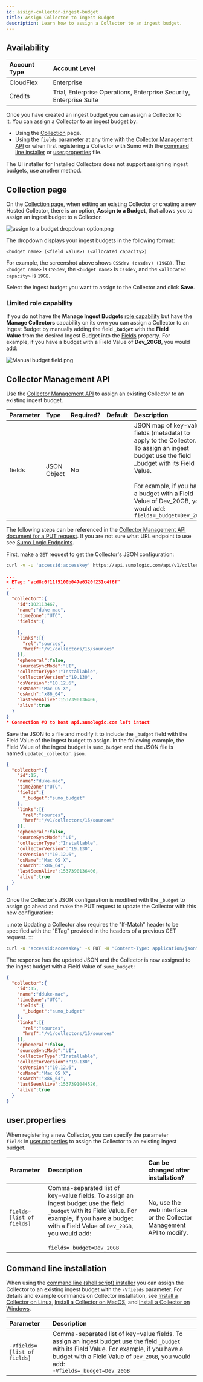 ```yaml
---
id: assign-collector-ingest-budget
title: Assign Collector to Ingest Budget
description: Learn how to assign a Collector to an ingest budget.
---
```


 <!-- What content is impacted by v1 deprecation? -->
## Availability

| Account Type | Account Level |
|:--|:--|
| CloudFlex | Enterprise |
| Credits | Trial, Enterprise Operations, Enterprise Security, Enterprise Suite |

Once you have created an ingest budget you can assign a Collector to it. You can assign a Collector to an ingest budget by:

* Using the [Collection](#collection-page) page.
* Using the `fields` parameter at any time with the [Collector Management API](#collector-management-api) or when first registering a Collector with Sumo with the [command line installer](#command-line-installation) or [user.properties](#userproperties) file.

The UI installer for Installed Collectors does not support assigning ingest budgets, use another method.

## Collection page

On the [Collection page](/docs/send-data/collection), when editing an existing Collector or creating a new Hosted Collector, there is an option, **Assign to a Budget**, that allows you to assign an ingest budget to a Collector.

![assign to a budget dropdown option.png](/img/ingestion-volume/assign-budget-dropdown-option.png)

The dropdown displays your ingest budgets in the following format:

```
<budget name> (<field value>) (<allocated capacity>)
```

For example, the screenshot above shows `CSSdev (cssdev) (19GB)`. The `<budget name>` is `CSSdev`, the `<budget name>` is `cssdev`, and the `<allocated capacity>` is `19GB`.

Select the ingest budget you want to assign to the Collector and click **Save**.

### Limited role capability

If you do not have the **Manage Ingest Budgets** [role capability](/docs/manage/users-roles/roles/role-capabilities) but have the **Manage Collectors** capability on its own you can assign a Collector to an Ingest Budget by manually adding the field **`_budget`** with the **Field Value** from the desired Ingest Budget into the [Fields](/docs/manage/fields) property. For example, if you have a budget with a Field Value of **Dev_20GB**, you would add: 

![Manual budget field.png](/img/ingestion-volume/Manual-budget-field.png)

## Collector Management API

Use the [Collector Management API](/docs/api/collector-management) to assign an existing Collector to an existing ingest budget.

| Parameter | Type | Required? | Default | Description | Access |
|:--|:--|:--|:--|:--|:--|
| fields | JSON Object | No |   |  JSON map of key-value fields (metadata) to apply to the Collector. To assign an ingest budget use the field _budget with its Field Value.<br/><br/>For example, if you have a budget with a Field Value of Dev_20GB, you would add:<br/>`fields=_budget=Dev_20GB`  | Modifiable |

The following steps can be referenced in the [Collector Management API document for a PUT request](/docs/api/collector-management/collector-api-methods-examples). If you are not sure what URL endpoint to use see [Sumo Logic Endpoints](/docs/api/getting-started#sumo-logic-endpoints-by-deployment-and-firewall-security "Sumo Logic Endpoints and Firewall Security").

First, make a `GET` request to get the Collector's JSON configuration:

```bash
curl -v -u 'accessid:accesskey' https://api.sumologic.com/api/v1/collectors/15
```

```json title="GET response"
...
< ETag: "acd8c6f11f5100b047e6320f231c4f6f"
...
{
  "collector":{
    "id":102113467,
    "name":"duke-mac",
    "timeZone":"UTC",
    "fields":{

    },
    "links":[{
      "rel":"sources",
      "href":"/v1/collectors/15/sources"
    }],
    "ephemeral":false,
    "sourceSyncMode":"UI",
    "collectorType":"Installable",
    "collectorVersion":"19.130",
    "osVersion":"10.12.6",
    "osName":"Mac OS X",
    "osArch":"x86_64",
    "lastSeenAlive":1537390136406,
    "alive":true
  }
}
* Connection #0 to host api.sumologic.com left intact
```

Save the JSON to a file and modify it to include the `_budget` field with the Field Value of the ingest budget to assign. In the following example, the Field Value of the ingest budget is `sumo_budget` and the JSON file is named `updated_collector.json`.

```json
{
  "collector":{
    "id":15,
    "name":"duke-mac",
    "timeZone":"UTC",
    "fields":{
      "_budget":"sumo_budget"
    },
    "links":[{
      "rel":"sources",
      "href":"/v1/collectors/15/sources"
    }],
    "ephemeral":false,
    "sourceSyncMode":"UI",
    "collectorType":"Installable",
    "collectorVersion":"19.130",
    "osVersion":"10.12.6",
    "osName":"Mac OS X",
    "osArch":"x86_64",
    "lastSeenAlive":1537390136406,
    "alive":true
  }
}
```

Once the Collector's JSON configuration is modified with the `_budget` to assign go ahead and make the PUT request to update the Collector with this new configuration:

:::note
Updating a Collector also requires the "If-Match" header to be specified with the "ETag" provided in the headers of a previous GET request.
:::

```bash
curl -u 'accessid:accesskey' -X PUT -H "Content-Type: application/json" -H "If-Match: \"acd8c6f11f5100b047e6320f231c4f6f\"" -T updated_collector.json https://api.sumologic.com/api/v1/collectors/15
```

The response has the updated JSON and the Collector is now assigned to the ingest budget with a Field Value of `sumo_budget`:

```json
{
  "collector":{
    "id":15,
    "name":"dduke-mac",
    "timeZone":"UTC",
    "fields":{
      "_budget":"sumo_budget"
    },
    "links":[{
      "rel":"sources",
      "href":"/v1/collectors/15/sources"
    }],
    "ephemeral":false,
    "sourceSyncMode":"UI",
    "collectorType":"Installable",
    "collectorVersion":"19.130",
    "osVersion":"10.12.6",
    "osName":"Mac OS X",
    "osArch":"x86_64",
    "lastSeenAlive":1537391044526,
    "alive":true
  }
}
```

## user.properties

When registering a new Collector, you can specify the parameter `fields` in [user.properties](/docs/send-data/installed-collectors/collector-installation-reference/user-properties.md) to assign the Collector to an existing ingest budget.

| Parameter | Description | Can be changed after installation? |
|:--|:--|:--|
| `fields=[list of fields]` | Comma-separated list of key=value fields. To assign an ingest budget use the field `_budget` with its Field Value. For example, if you have a budget with a Field Value of `Dev_20GB`, you would add:<br/><br/>`fields=_budget=Dev_20GB` | No, use the web interface or the Collector Management API to modify. |

## Command line installation

When using the [command line (shell script) installer](/docs/send-data/installed-collectors/collector-installation-reference/parameters-command-line-installer.md) you can assign the Collector to an existing ingest budget with the `-Vfields` parameter. For details and example commands on Collector installation, see [Install a Collector on Linux](/docs/send-data/installed-collectors/linux.md), [Install a Collector on MacOS](/docs/send-data/installed-collectors/macos.md), and [Install a Collector on Windows](/docs/send-data/installed-collectors/windows.md).

| Parameter | Description |
|:--|:--|
| `-Vfields=[list of fields]` | Comma-separated list of key=value fields. To assign an ingest budget use the field `_budget` with its Field Value. For example, if you have a budget with a Field Value of `Dev_20GB`, you would add:<br/>`-Vfields=_budget=Dev_20GB` |

 
